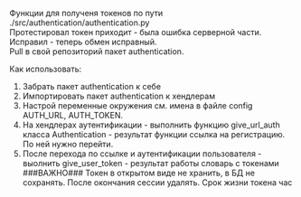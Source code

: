 Функции для полученя токенов по пути ./src/authentication/authentication.py   
Протестировал токен приходит - была ошибка серверной части. Исправил - теперь обмен исправный.  
Pull в свой репозиторий пакет authentication.  

Как использовать:  
1. Забрать пакет authentication к себе
2. Импортировать пакет authentication к хендлерам
3. Настрой переменные окружения см. имена в файле config AUTH_URL, AUTH_TOKEN.
4. На хендлерах аутентификации - выполнить функцию give_url_auth класса Authentication - результат функции ссылка на регистрацию. По ней нужно перейти.
5. После перехода по ссылке и аутентификации пользователя - выолнить give_user_token - результат работы словарь с токенами  
###ВАЖНО### 
Токен в открытом виде не хранить, в БД не сохранять. После окончания сессии удалять. Срок жизни токена час
